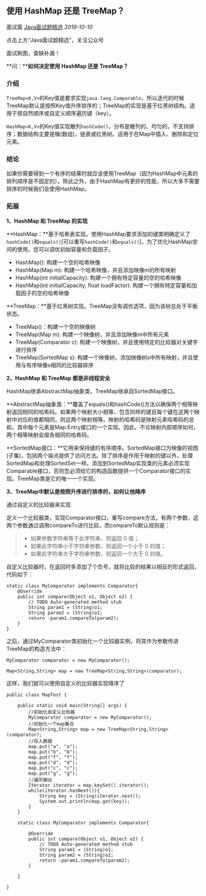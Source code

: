 ## 使用 HashMap 还是 TreeMap？

面试菌 [Java面试题精选](javascript:void(0);) *2019-10-10*

点击上方“Java面试题精选”，关注公众号

面试刷图，查缺补漏！

**问：****如何决定使用 HashMap 还是 TreeMap？**

### 介绍

`TreeMap<K,V>`的Key值是要求实现`java.lang.Comparable`，所以迭代的时候TreeMap默认是按照Key值升序排序的；TreeMap的实现是基于红黑树结构。适用于按自然顺序或自定义顺序遍历键（key）。

`HashMap<K,V>`的Key值实现散列`hashCode()`，分布是散列的、均匀的，不支持排序；数据结构主要是桶(数组)，链表或红黑树。适用于在Map中插入、删除和定位元素。

### 结论

如果你需要得到一个有序的结果时就应该使用TreeMap（因为HashMap中元素的排列顺序是不固定的）。除此之外，由于HashMap有更好的性能，所以大多不需要排序的时候我们会使用HashMap。

### 拓展

**1、HashMap 和 TreeMap 的实现**

**HashMap：**基于哈希表实现。使用HashMap要求添加的键类明确定义了`hashCode()`和`equals()`[可以重写`hashCode()`和`equals()`]，为了优化HashMap空间的使用，您可以调优初始容量和负载因子。

- HashMap(): 构建一个空的哈希映像
- HashMap(Map m): 构建一个哈希映像，并且添加映像m的所有映射
- HashMap(int initialCapacity): 构建一个拥有特定容量的空的哈希映像
- HashMap(int initialCapacity, float loadFactor): 构建一个拥有特定容量和加载因子的空的哈希映像

**TreeMap：**基于红黑树实现。TreeMap没有调优选项，因为该树总处于平衡状态。

- TreeMap()：构建一个空的映像树
- TreeMap(Map m): 构建一个映像树，并且添加映像m中所有元素
- TreeMap(Comparator c): 构建一个映像树，并且使用特定的比较器对关键字进行排序
- TreeMap(SortedMap s): 构建一个映像树，添加映像树s中所有映射，并且使用与有序映像s相同的比较器排序

**2、HashMap 和 TreeMap 都是非线程安全**

HashMap继承AbstractMap抽象类，TreeMap继承自SortedMap接口。

**AbstractMap抽象类：**覆盖了equals()和hashCode()方法以确保两个相等映射返回相同的哈希码。如果两个映射大小相等、包含同样的键且每个键在这两个映射中对应的值都相同，则这两个映射相等。映射的哈希码是映射元素哈希码的总和，其中每个元素是Map.Entry接口的一个实现。因此，不论映射内部顺序如何，两个相等映射会报告相同的哈希码。

**SortedMap接口：**它用来保持键的有序顺序。SortedMap接口为映像的视图(子集)，包括两个端点提供了访问方法。除了排序是作用于映射的键以外，处理SortedMap和处理SortedSet一样。添加到SortedMap实现类的元素必须实现Comparable接口，否则您必须给它的构造函数提供一个Comparator接口的实现。TreeMap类是它的唯一一个实现。

**3、TreeMap中默认是按照升序进行排序的，如何让他降序**

通过自定义的比较器来实现

定义一个比较器类，实现Comparator接口，重写compare方法，有两个参数，这两个参数通过调用compareTo进行比较，而compareTo默认规则是：

> - 如果参数字符串等于此字符串，则返回 0 值；
> - 如果此字符串小于字符串参数，则返回一个小于 0 的值；
> - 如果此字符串大于字符串参数，则返回一个大于 0 的值。

自定义比较器时，在返回时多添加了个负号，就将比较的结果以相反的形式返回，代码如下：

```
static class MyComparator implements Comparator{
    @Override
    public int compare(Object o1, Object o2) {
        // TODO Auto-generated method stub
        String param1 = (String)o1;
        String param2 = (String)o2;
        return -param1.compareTo(param2);
    }   
}
```

之后，通过MyComparator类初始化一个比较器实例，将其作为参数传进TreeMap的构造方法中：

```
MyComparator comparator = new MyComparator();

Map<String,String> map = new TreeMap<String,String>(comparator);
```

这样，我们就可以使用自定义的比较器实现降序了

```
public class MapTest {

    public static void main(String[] args) {
        //初始化自定义比较器
        MyComparator comparator = new MyComparator();
        //初始化一个map集合
        Map<String,String> map = new TreeMap<String,String>(comparator);
        //存入数据
        map.put("a", "a");
        map.put("b", "b");
        map.put("f", "f");
        map.put("d", "d");
        map.put("c", "c");
        map.put("g", "g");
        //遍历输出
        Iterator iterator = map.keySet().iterator();
        while(iterator.hasNext()){
            String key = (String)iterator.next();
            System.out.println(map.get(key));
        }
    }

    static class MyComparator implements Comparator{

        @Override
        public int compare(Object o1, Object o2) {
            // TODO Auto-generated method stub
            String param1 = (String)o1;
            String param2 = (String)o2;
            return -param1.compareTo(param2);
        }

    }

}
```